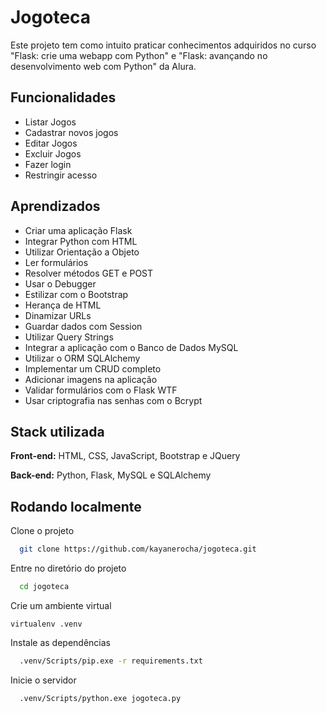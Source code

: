 
# Jogoteca

Este projeto tem como intuito praticar conhecimentos adquiridos no curso "Flask: crie uma webapp com Python" e "Flask: avançando no desenvolvimento web com Python" da Alura.



## Funcionalidades

- Listar Jogos
- Cadastrar novos jogos
- Editar Jogos
- Excluir Jogos
- Fazer login
- Restringir acesso


## Aprendizados

- Criar uma aplicação Flask
- Integrar Python com HTML
- Utilizar Orientação a Objeto
- Ler formulários
- Resolver métodos GET e POST
- Usar o Debugger
- Estilizar com o Bootstrap
- Herança de HTML
- Dinamizar URLs
- Guardar dados com Session
- Utilizar Query Strings
- Integrar a aplicação com o Banco de Dados MySQL
- Utilizar o ORM SQLAlchemy
- Implementar um CRUD completo
- Adicionar imagens na aplicação
- Validar formulários com o Flask WTF
- Usar criptografia nas senhas com o Bcrypt


## Stack utilizada

**Front-end:** HTML, CSS, JavaScript, Bootstrap e JQuery

**Back-end:** Python, Flask, MySQL e SQLAlchemy


## Rodando localmente

Clone o projeto

```bash
  git clone https://github.com/kayanerocha/jogoteca.git
```

Entre no diretório do projeto

```bash
  cd jogoteca
```

Crie um ambiente virtual

```
virtualenv .venv
```

Instale as dependências

```bash
  .venv/Scripts/pip.exe -r requirements.txt
```

Inicie o servidor

```bash
  .venv/Scripts/python.exe jogoteca.py
```

